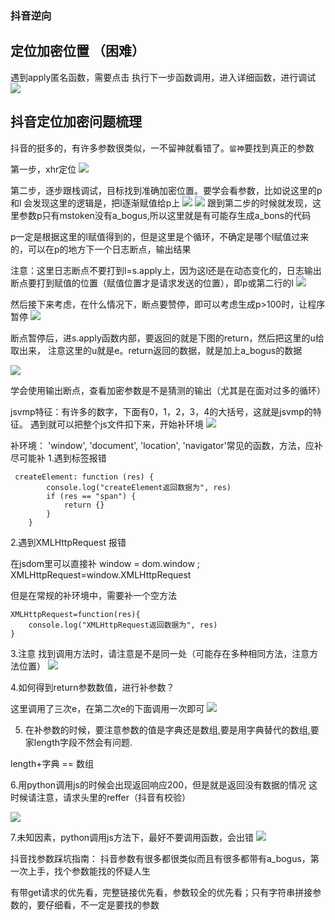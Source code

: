 ﻿### 抖音逆向

## 定位加密位置 （困难）
遇到apply匿名函数，需要点击 执行下一步函数调用，进入详细函数，进行调试
![](图片1.png)


## 抖音定位加密问题梳理
抖音的挺多的，有许多参数很类似，一不留神就看错了。`留神`要找到真正的参数

第一步，xhr定位
![](图片2.png)

第二步，逐步跟栈调试，目标找到准确加密位置。要学会看参数，比如说这里的p和l
会发现这里的逻辑是，把l逐渐赋值给p上
![](图片3.png)
![](图片4.png)
跟到第二步的时候就发现，这里参数p只有mstoken没有a_bogus,所以这里就是有可能存生成a_bons的代码

p一定是根据这里的l赋值得到的，但是这里是个循环，不确定是哪个l赋值过来的，可以在p的地方下一个日志断点，输出结果

注意：这里日志断点不要打到l=s.apply上，因为这l还是在动态变化的，日志输出断点要打到赋值的位置（赋值位置才是请求发送的位置），即p或第二行的l
![](图片5.png)

然后接下来考虑，在什么情况下，断点要赞停，即可以考虑生成p>100时，让程序暂停
![](图片6.png)

断点暂停后，进s.apply函数内部，要返回的就是下图的return，然后把这里的u给取出来，
注意这里的u就是e。return返回的数据，就是加上a_bogus的数据

![](图片7.png)

学会使用输出断点，查看加密参数是不是猜测的输出（尤其是在面对过多的循环）

jsvmp特征：有许多的数字，下面有0，1，2，3，4的大括号，这就是jsvmp的特征。
遇到就可以把整个js文件扣下来，开始补环境
![](图片8.png)


补环境：
'window', 'document', 'location', 'navigator'常见的函数，方法，应补尽可能补
1.遇到标签报错 
```angular2html
 createElement: function (res) {
        console.log("createElement返回数据为", res)
        if (res == "span") {
            return {}
        }
    }
```

2.遇到XMLHttpRequest 报错

在jsdom里可以直接补
window = dom.window ; XMLHttpRequest=window.XMLHttpRequest

但是在常规的补环境中，需要补一个空方法
```angular2html
XMLHttpRequest=function(res){
    console.log("XMLHttpRequest返回数据为", res)
}
```

3.注意 找到调用方法时，请注意是不是同一处（可能存在多种相同方法，注意方法位置）
![](图片9.png)

4.如何得到return参数数值，进行补参数？

这里调用了三次e，在第二次e的下面调用一次即可
![](图片10.png)

5. 在补参数的时候，要注意参数的值是字典还是数组,要是用字典替代的数组,要家length字段不然会有问题.

length+字典 == 数组

6.用python调用js的时候会出现返回响应200，但是就是返回没有数据的情况
这时候请注意，请求头里的reffer（抖音有校验）

![](图片12.png)

7.未知因素，python调用js方法下，最好不要调用函数，会出错
![](图片13.png)



抖音找参数踩坑指南：
抖音参数有很多都很类似而且有很多都带有a_bogus，第一次上手，找个参数能找的怀疑人生

有带get请求的优先看，完整链接优先看，参数较全的优先看；只有字符串拼接参数的，要仔细看，不一定是要找的参数